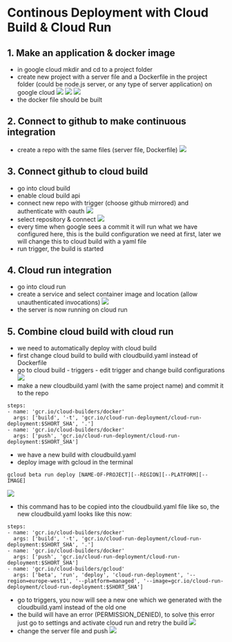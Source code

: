 # Continous Deployment with Cloud Build & Cloud Run

## 1. Make an application & docker image
- in google cloud mkdir and cd to a project folder
- create new project with a server file and a Dockerfile in the project folder (could be node.js server, or any type of server application) on google cloud
![](images/1/server.png)
![](images/1/dockerfile.png)
![](images/1/dockerfile.png)
- the docker file should be built

## 2. Connect to github to make continuous integration
- create a repo with the same files (server file, Dockerfile)
![](images/2/git.png)

## 3. Connect github to cloud build
- go into cloud build
- enable cloud build api
- connect new repo with trigger (choose github mirrored) and authenticate with oauth
![](images/3/mirror.png)
- select repository & connect 
![](images/3/docker.png)
- every time when google sees a commit it will run what we have configured here, this is the build configuration we need at first, later we will change this to cloud build with a yaml file
- run trigger, the build is started 
## 4. Cloud run integration
- go into cloud run
- create a service and select container image and location (allow unauthenticated invocations)
![](images/4/server.png)
- the server is now running on cloud run

## 5. Combine cloud build with cloud run
- we need to automatically deploy with cloud build 
- first change cloud build to build with cloudbuild.yaml instead of Dockerfile
- go to cloud build - triggers - edit trigger and change build configurations
![](images/5/cloudbuild.png)
- make a new cloudbuild.yaml (with the same project name) and commit it to the repo

```shell
steps:
- name: 'gcr.io/cloud-builders/docker'
  args: ['build', '-t', 'gcr.io/cloud-run-deployment/cloud-run-deployment:$SHORT_SHA', '.']
- name: 'gcr.io/cloud-builders/docker'
  args: ['push', 'gcr.io/cloud-run-deployment/cloud-run-deployment:$SHORT_SHA']
```
- we have a new build with cloudbuild.yaml
- deploy image with gcloud in the terminal

```shell
gcloud beta run deploy [NAME-OF-PROJECT][--REGION][--PLATFORM][--IMAGE]
```
![](images/5/terminal.png)

- this command has to be copied into the cloudbuild.yaml file like so, the new cloudbuild.yaml looks like this now:

```shell
steps:
- name: 'gcr.io/cloud-builders/docker'
  args: ['build', '-t', 'gcr.io/cloud-run-deployment/cloud-run-deployment:$SHORT_SHA', '.']
- name: 'gcr.io/cloud-builders/docker'
  args: ['push', 'gcr.io/cloud-run-deployment/cloud-run-deployment:$SHORT_SHA']
- name: 'gcr.io/cloud-builders/gcloud'
  args: ['beta', 'run', 'deploy', 'cloud-run-deployment', '--region=europe-west1', '--platform=managed', '--image=gcr.io/cloud-run-deployment/cloud-run-deployment:$SHORT_SHA']
```
- go to triggers, you now will see a new one which we generated with the cloudbuild.yaml instead of the old one
- the build will have an error (PERMISSION_DENIED), to solve this error just go to settings and activate cloud run and retry the build
![](images/5/activate.png)
- change the server file and push
![](images/5/test.png)
